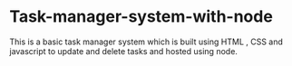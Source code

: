 # Task-manager-system-with-node

This is a basic task manager system which is built using HTML , CSS and javascript to update and delete tasks and hosted using node.
